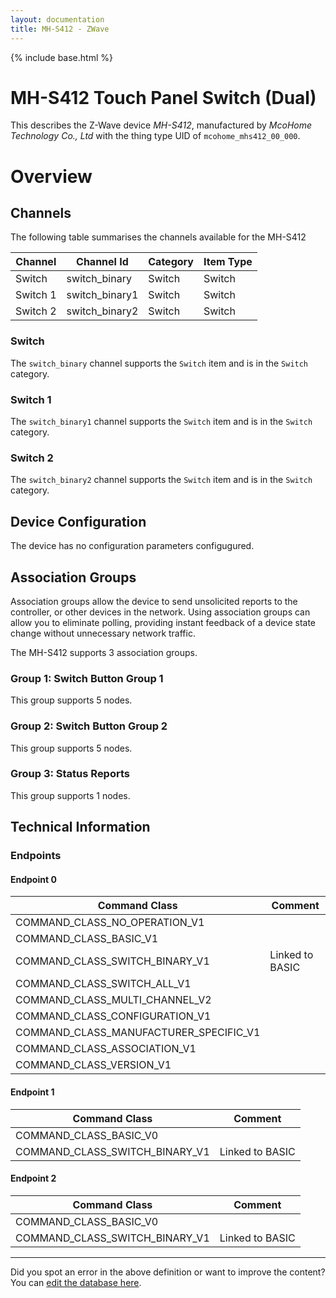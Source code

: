 ```yaml
---
layout: documentation
title: MH-S412 - ZWave
---
```


{% include base.html %}

# MH-S412 Touch Panel Switch (Dual)
This describes the Z-Wave device *MH-S412*, manufactured by *McoHome Technology Co., Ltd* with the thing type UID of ```mcohome_mhs412_00_000```.

# Overview


## Channels

The following table summarises the channels available for the MH-S412

| Channel | Channel Id | Category | Item Type |
|---------|------------|----------|-----------|
| Switch | switch_binary | Switch | Switch | 
| Switch 1 | switch_binary1 | Switch | Switch | 
| Switch 2 | switch_binary2 | Switch | Switch | 

### Switch

The ```switch_binary``` channel supports the ```Switch``` item and is in the ```Switch``` category.

### Switch 1

The ```switch_binary1``` channel supports the ```Switch``` item and is in the ```Switch``` category.

### Switch 2

The ```switch_binary2``` channel supports the ```Switch``` item and is in the ```Switch``` category.



## Device Configuration

The device has no configuration parameters configugured.

## Association Groups

Association groups allow the device to send unsolicited reports to the controller, or other devices in the network. Using association groups can allow you to eliminate polling, providing instant feedback of a device state change without unnecessary network traffic.

The MH-S412 supports 3 association groups.

### Group 1: Switch Button Group 1


This group supports 5 nodes.

### Group 2: Switch Button Group 2


This group supports 5 nodes.

### Group 3: Status Reports


This group supports 1 nodes.

## Technical Information

### Endpoints

#### Endpoint 0

| Command Class | Comment |
|---------------|---------|
| COMMAND_CLASS_NO_OPERATION_V1| |
| COMMAND_CLASS_BASIC_V1| |
| COMMAND_CLASS_SWITCH_BINARY_V1| Linked to BASIC|
| COMMAND_CLASS_SWITCH_ALL_V1| |
| COMMAND_CLASS_MULTI_CHANNEL_V2| |
| COMMAND_CLASS_CONFIGURATION_V1| |
| COMMAND_CLASS_MANUFACTURER_SPECIFIC_V1| |
| COMMAND_CLASS_ASSOCIATION_V1| |
| COMMAND_CLASS_VERSION_V1| |
#### Endpoint 1

| Command Class | Comment |
|---------------|---------|
| COMMAND_CLASS_BASIC_V0| |
| COMMAND_CLASS_SWITCH_BINARY_V1| Linked to BASIC|
#### Endpoint 2

| Command Class | Comment |
|---------------|---------|
| COMMAND_CLASS_BASIC_V0| |
| COMMAND_CLASS_SWITCH_BINARY_V1| Linked to BASIC|

---

Did you spot an error in the above definition or want to improve the content?
You can [edit the database here](http://www.cd-jackson.com/index.php/zwave/zwave-device-database/zwave-device-list/devicesummary/272).
